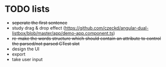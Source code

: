 

# TODO lists

* ~~seperate the first sentence~~
*  study drag & drop effect (https://github.com/czeckd/angular-dual-listbox/blob/master/app/demo-app.component.ts)
* ~~re-make the words structure which should contain an attribute to control the parsed/not parsed CTest slot~~
* design the UI
* export 
* take user input